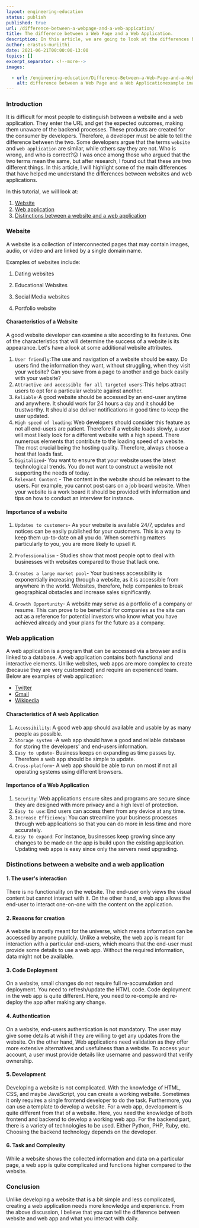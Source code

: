```yaml
---
layout: engineering-education
status: publish
published: true
url: /difference-between-a-webpage-and-a-web-appication/
title: The difference between a Web Page and a Web Application.
description: In this article, we are going to look at the differences between Web page and a Website in backend development. It is difficult for a user to distinguish between a website and a web application. They enter the URL and get the expected outcomes.Getting the results of what they are searching for is what matters to the end-user. How they get the results is not their business.
author: erastus-muriithi
date: 2021-06-21T00:00:00-13:00
topics: []
excerpt_separator: <!--more-->
images:

  - url: /engineering-education/Difference-Between-a-Web-Page-and-a-Web-Appication/hero.png
    alt: difference between a Web Page and a Web Applicationexample image
---
```


### Introduction
It is difficult for most people to distinguish between a website and a web application. They enter the URL and get the expected outcomes, making them unaware of the backend processes.
These products are created for the consumer by developers. Therefore, a developer must be able to tell the difference between the two. 
Some developers argue that the terms `website` and `web application` are similar, while others say they are not. Who is wrong, and who is correct?😕
I was once among those who argued that the two terms mean the same, but after research, I found out that these are two different things. 
In this article, I will highlight some of the main differences that have helped me understand the differences between websites and web applications.

In this tutorial, we will look at:
1. [Website](#website)
2. [Web application](#web-application)
3. [Distinctions between a website and a web application](#distinctions-between-a-website-and-a-web-application)

### Website

A website is a collection of interconnected pages that may contain images, audio, or video and are linked by a single domain name.

Examples of websites include:

1. Dating websites

2. Educational Websites

3. Social Media websites

4. Portfolio website

#### Characteristics of a Website
A good website developer can examine a site according to its features. One of the characteristics that will determine the success of a website is its appearance. Let's have a look at some additional website attributes.
1. `User friendly`:The use and navigation of a website should be easy. Do users find the information they want, without struggling, when they visit your website? Can you save from a page to another and go back easily with your website?
2. `Attractive and accessible for all targeted users`:This helps attract users to opt for a particular website against another. 
3. ``Reliable``-A good website should be accessed by an end-user anytime and anywhere. It should work for 24 hours a day and it should be trustworthy. It should also deliver notifications in good time to keep the user updated.
4. `High speed of loading`: Web developers should consider this feature as not all end-users are patient. Therefore if a website loads slowly, a user will most likely look for a different website with a high speed. There numerous elements that contribute to the loading speed of a website. The most crucial being the hosting quality. Therefore, always choose a host that loads fast.
5. `Digitalized`- You want to ensure that your website uses the latest technological trends. You do not want to construct a website not supporting the needs of today.
6. `Relevant Content` - The content in the website should be relevant to the users. For example, you cannot post cars on a job board website. When your website is a work board it should be provided with information and tips on how to conduct an interview for instance.

#### Importance of a website

1. ``Updates to customers``- As your website is available 24/7, updates and notices can be easily published for your customers. This is a way to keep them up-to-date on all you do. When something matters particularly to you, you are more likely to upsell it.

2. `Professionalism` - Studies show that most people opt to deal with businesses with websites compared to those that lack one. 

3. ``Creates a large market pool``- Your business accessibility is exponentially increasing through a website, as it is accessible from anywhere in the world. Websites, therefore, help companies to break geographical obstacles and increase sales significantly.
4. ``Growth Opportunity``- A website may serve as a portfolio of a company or resume. This can prove to be beneficial for companies as the site can act as a reference for potential investors who know what you have achieved already and your plans for the future as a company.

### Web application
A web application is a program that can be accessed via a browser and is linked to a database. A web application contains both functional and interactive elements.
Unlike websites, web apps are more complex to create (because they are very customized) and require an experienced team.
Below are examples of web application:
- [Twitter](https://twitter.com/?lang=en)
- [Gmail](https://mail.google.com/)
- [Wikipedia](https://www.wikipedia.org/)

#### Characteristics of A web Application
1. `Accessibility`: A good web app should available and usable by as many people as possible.
2. `Storage system` -A web app should have a good and reliable database for storing the developers' and end-users information.
3. ``Easy to update``- Business keeps on expanding as time passes by. Therefore a web app should be simple to update.
4. `Cross-platform`- A web app should be able to run on most if not all operating systems using different browsers.

#### Importance of a Web Application

1. `Security`: Web applications ensure sites and programs are secure since they are designed with more privacy and a high level of protection.
2. `Easy to use`: End users can access them from any device at any time. 
3.  `Increase Efficiency`: You can streamline your business processes through web applications so that you can do more in less time and more accurately. 
4. `Easy to expand`: For instance, businesses keep growing since any changes to be made on the app is build upon the existing application. Updating web apps is easy since only the servers need upgrading.
### Distinctions between a website and a web application

#### 1. The user's interaction
There is no functionality on the website. The end-user only views the visual content but cannot interact with it.
On the other hand, a web app allows the end-user to interact one-on-one with the content on the application.
#### 2. Reasons for creation
A website is mostly meant for the universe, which means information can be accessed by anyone publicly.
Unlike a website, the web app is meant for interaction with a particular end-users, which means that the end-user must provide some details to use a web app. Without the required information, data might not be available.
#### 3. Code Deployment
On a website, small changes do not require full re-accumulation and deployment. You need to refresh/update the HTML code.
Code deployment in the web app is quite different. Here, you need to re-compile and re-deploy the app after making any change.
#### 4. Authentication
On a website, end-users authentication is not mandatory. The user may give some details at wish if they are willing to get any updates from the website.
On the other hand, Web applications need validation as they offer more extensive alternatives and usefulness than a website. To access your account, a user must provide details like username and password that verify ownership.
#### 5. Development
Developing a website is not complicated. With the knowledge of HTML, CSS, and maybe JavaScript, you can create a working website. Sometimes it only requires a single frontend developer to do the task.
Furthermore, you can use a template to develop a website. 
For a web app, development is quite different from that of a website. Here, you need the knowledge of both frontend and backend to develop a working web app. For the backend part, there is a variety of technologies to be used. Either Python, PHP, Ruby, etc. Choosing the backend technology depends on the developer. 
#### 6. Task and Complexity

While a website shows the collected information and data on a particular page, a web app is quite complicated and functions higher compared to the website.

### Conclusion
Unlike developing a website that is a bit simple and less complicated, creating a web application needs more knowledge and experience.
From the above discussion, I believe that you can tell the difference between website and web app and what you interact with daily.
